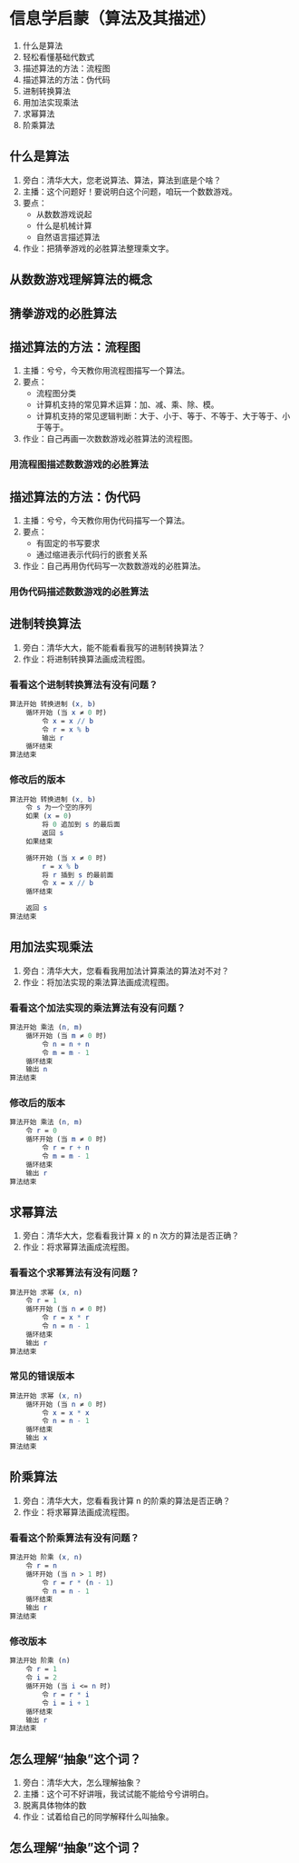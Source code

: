 # 信息学启蒙（算法及其描述）

1. 什么是算法
1. 轻松看懂基础代数式
1. 描述算法的方法：流程图
1. 描述算法的方法：伪代码
1. 进制转换算法
1. 用加法实现乘法
1. 求幂算法
1. 阶乘算法

		
## 什么是算法

1. 旁白：清华大大，您老说算法、算法，算法到底是个啥？
1. 主播：这个问题好！要说明白这个问题，咱玩一个数数游戏。
1. 要点：
   - 从数数游戏说起
   - 什么是机械计算
   - 自然语言描述算法
1. 作业：把猜拳游戏的必胜算法整理乘文字。

	
## 从数数游戏理解算法的概念

	
## 猜拳游戏的必胜算法

		
## 描述算法的方法：流程图

1. 主播：兮兮，今天教你用流程图描写一个算法。
1. 要点：
   - 流程图分类
   - 计算机支持的常见算术运算：加、减、乘、除、模。
   - 计算机支持的常见逻辑判断：大于、小于、等于、不等于、大于等于、小于等于。
1. 作业：自己再画一次数数游戏必胜算法的流程图。

	
### 用流程图描述数数游戏的必胜算法

		
## 描述算法的方法：伪代码

1. 主播：兮兮，今天教你用伪代码描写一个算法。
1. 要点：
   - 有固定的书写要求
   - 通过缩进表示代码行的嵌套关系
1. 作业：自己再用伪代码写一次数数游戏的必胜算法。

	
### 用伪代码描述数数游戏的必胜算法

		
## 进制转换算法

1. 旁白：清华大大，能不能看看我写的进制转换算法？
1. 作业：将进制转换算法画成流程图。

	
### 看看这个进制转换算法有没有问题？

```mathematica
算法开始 转换进制 (x, b)
    循环开始 (当 x ≠ 0 时)
        令 x = x // b
        令 r = x % b
        输出 r
    循环结束
算法结束
```

	
### 修改后的版本

```mathematica
算法开始 转换进制 (x, b)
    令 s 为一个空的序列
    如果 (x = 0)
        将 0 追加到 s 的最后面
        返回 s
    如果结束

    循环开始 (当 x ≠ 0 时)
        r = x % b
        将 r 插到 s 的最前面
        令 x = x // b
    循环结束

    返回 s
算法结束
```

		
## 用加法实现乘法

1. 旁白：清华大大，您看看我用加法计算乘法的算法对不对？
1. 作业：将加法实现的乘法算法画成流程图。

	
### 看看这个加法实现的乘法算法有没有问题？

```mathematica
算法开始 乘法 (n, m)
    循环开始 (当 m ≠ 0 时)
        令 n = n + n
        令 m = m - 1
    循环结束
    输出 n
算法结束
```

	
### 修改后的版本

```mathematica
算法开始 乘法 (n, m)
    令 r = 0
    循环开始 (当 m ≠ 0 时)
        令 r = r + n
        令 m = m - 1
    循环结束
    输出 r
算法结束
```

		
## 求幂算法

1. 旁白：清华大大，您看看我计算 x 的 n 次方的算法是否正确？
1. 作业：将求幂算法画成流程图。

	
### 看看这个求幂算法有没有问题？

```mathematica
算法开始 求幂 (x, n)
    令 r = 1
    循环开始 (当 n ≠ 0 时)
        令 r = x * r
        令 n = n - 1
    循环结束
    输出 r
算法结束
```

	
### 常见的错误版本

```mathematica
算法开始 求幂 (x, n)
    循环开始 (当 n ≠ 0 时)
        令 x = x * x
        令 n = n - 1
    循环结束
    输出 x
算法结束
```

		
## 阶乘算法

1. 旁白：清华大大，您看看我计算 n 的阶乘的算法是否正确？
1. 作业：将求幂算法画成流程图。

	
### 看看这个阶乘算法有没有问题？

```mathematica
算法开始 阶乘 (x, n)
    令 r = n
    循环开始 (当 n > 1 时)
        令 r = r * (n - 1)
        令 n = n - 1
    循环结束
    输出 r
算法结束
```

	
### 修改版本

```mathematica
算法开始 阶乘 (n)
    令 r = 1
    令 i = 2
    循环开始 (当 i <= n 时)
        令 r = r * i
        令 i = i + 1
    循环结束
    输出 r
算法结束
```

		
## 怎么理解“抽象”这个词？

1. 旁白：清华大大，怎么理解抽象？
1. 主播：这个可不好讲哦，我试试能不能给兮兮讲明白。
1. 脱离具体物体的数
1. 作业：试着给自己的同学解释什么叫抽象。

	
## 怎么理解“抽象”这个词？

